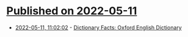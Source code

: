 # [Published on 2022-05-11](index.md)

* [2022-05-11, 11:02:02](https://news.ycombinator.com/item?id=31338205) - [Dictionary Facts: Oxford English Dictionary](https://www.oed.com/page/facts/loginpage)
